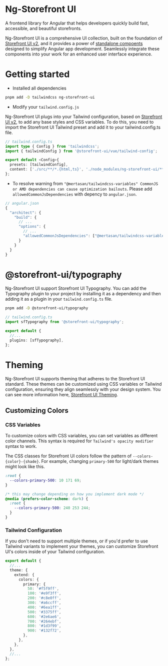 # Ng-Storefront UI

A frontend library for Angular that helps developers quickly build fast, accessible, and beautiful storefronts.

Ng-Storefront UI is a comprehensive UI collection, built on the foundation of [Storefront UI v2](https://docs.storefrontui.io/v2/), and it provides a power of [standalone compoents](https://angular.io/guide/standalone-components) designed to simplify Angular app development. Seamlessly integrate these components into your work for an enhanced user interface experience.

# Getting started

- Installed all dependencies

```sh
pnpm add -D tailwindcss ng-storefront-ui
```

- Modify your `tailwind.config.js`

Ng-Storefront UI plugs into your Tailwind configuration, based on [Storefront UI v2](https://docs.storefrontui.io/v2/), to add any base styles and CSS variables. To do this, you need to import the Storefront UI Tailwind preset and add it to your tailwind.config.ts file.

```ts
// tailwind.config.ts
import type { Config } from 'tailwindcss';
import { tailwindConfig } from '@storefront-ui/vue/tailwind-config';

export default <Config>{
  presets: [tailwindConfig],
  content: ['./src/**/*.{html,ts}', './node_modules/ng-storefront-ui/**/*.{js,mjs}'],
};
```

- To resolve warning from `"@mertasan/tailwindcss-variables" CommonJS or AMD dependencies can cause optimization bailouts`. Please add `allowedCommonJsDependencies` with depency to `angular.json`.

```ts
// angular.json
{
  "architect": {
    "build": {
      // ...
      "options": {
        // ...
        "allowedCommonJsDependencies": ["@mertasan/tailwindcss-variables"]
      }
    }
  }
}
```

# @storefront-ui/typography

Ng-Storefront UI support Storefront UI Typography. You can add the Typography plugin to your project by installing it as a dependency and then adding it as a plugin in your `tailwind.config.ts` file.

```sh
pnpm add -D @storefront-ui/typography
```

```ts
// tailwind.config.ts
import sfTypography from '@storefront-ui/typography';

export default {
  //...
  plugins: [sfTypography],
};
```

# Theming

Ng-Storefront UI supports theming that adheres to the Storefront UI standard. These themes can be customized using CSS variables or Tailwind configuration, ensuring they align seamlessly with your design system. You can see more information here, [Storefront UI Theming](https://docs.storefrontui.io/v2/vue/customization/theming.html#theming).

## Customizing Colors

### CSS Variables

To customize colors with CSS variables, you can set variables as different color channels. This syntax is required for `Tailwind's opacity modifier` syntax to work.

The CSS classes for Storefront UI colors follow the pattern of `--colors-{color}-{shade}`. For example, changing `primary-500` for light/dark themes might look like this.

```css
:root {
  --colors-primary-500: 10 171 69;
}

/* this may change depending on how you implement dark mode */
@media (prefers-color-scheme: dark) {
  :root {
    --colors-primary-500: 240 253 244;
  }
}
```

### Tailwind Configuration

If you don't need to support multiple themes, or if you'd prefer to use Tailwind variants to implement your themes, you can customize Storefront UI's colors inside of your Tailwind configuration.

```ts
export default {
  //...
  theme: {
    extend: {
      colors: {
        primary: {
          50: '#f5f9ff',
          100: '#e9f3ff',
          200: '#c8e0ff',
          300: '#a6ccff',
          400: '#6ea1ff',
          500: '#3375ff',
          600: '#2e6ae6',
          700: '#264ebf',
          800: '#1d3f99',
          900: '#132f72',
        },
      },
    },
  },
  //...
};
```
